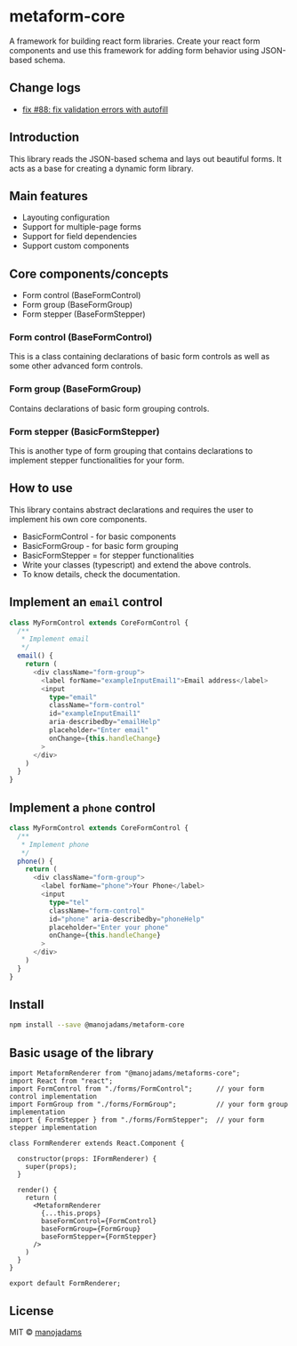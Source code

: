# metaform-core
A framework for building react form libraries. Create your react form components and use this framework for adding form behavior using JSON-based schema.

## Change logs
- [fix #88: fix validation errors with autofill](https://github.com/manojadams/metaforms-core/issues/88)

## Introduction
This library reads the JSON-based schema and lays out beautiful forms.
It acts as a base for creating a dynamic form library.

## Main features
- Layouting configuration
- Support for multiple-page forms
- Support for field dependencies
- Support custom components

## Core components/concepts
- Form control (BaseFormControl)
- Form group (BaseFormGroup)
- Form stepper (BaseFormStepper)

### Form control (BaseFormControl)
  This is a class containing declarations of basic form controls as well as some other advanced form controls. 
  
### Form group (BaseFormGroup)
  Contains declarations of basic form grouping controls.

### Form stepper (BasicFormStepper)
  This is another type of form grouping that contains declarations to implement stepper functionalities for your form.

## How to use
  This library contains abstract declarations and requires the user to implement his own core components.
  - BasicFormControl - for basic components
  - BasicFormGroup - for basic form grouping
  - BasicFormStepper = for stepper functionalities
  - Write your classes (typescript) and extend the above controls.
  - To know details, check the documentation.
  
## Implement an `email` control
````typescript
class MyFormControl extends CoreFormControl {
  /**
   * Implement email
   */
  email() {
    return (
      <div className="form-group">
        <label forName="exampleInputEmail1">Email address</label>
        <input
          type="email"
          className="form-control"
          id="exampleInputEmail1"
          aria-describedby="emailHelp"
          placeholder="Enter email"
          onChange={this.handleChange}
        >
      </div>
    )
  }
}
````

## Implement a `phone` control
````typescript
class MyFormControl extends CoreFormControl {
  /**
   * Implement phone
   */
  phone() {
    return (
      <div className="form-group">
        <label forName="phone">Your Phone</label>
        <input
          type="tel"
          className="form-control"
          id="phone" aria-describedby="phoneHelp"
          placeholder="Enter your phone"
          onChange={this.handleChange}
        >
      </div>
    )
  }
}
````
  
## Install

```bash
npm install --save @manojadams/metaform-core
```

## Basic usage of the library
```tsx
import MetaformRenderer from "@manojadams/metaforms-core";
import React from "react";
import FormControl from "./forms/FormControl";      // your form control implementation
import FormGroup from "./forms/FormGroup";          // your form group implementation
import { FormStepper } from "./forms/FormStepper";  // your form stepper implementation

class FormRenderer extends React.Component {

  constructor(props: IFormRenderer) {
    super(props);
  }

  render() {
    return (
      <MetaformRenderer 
        {...this.props} 
        baseFormControl={FormControl}
        baseFormGroup={FormGroup}
        baseFormStepper={FormStepper}
      />
    )
  }
}

export default FormRenderer;
```

## License

MIT © [manojadams](https://github.com/manojadams)

